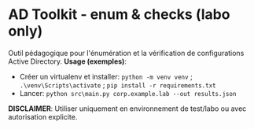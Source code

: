 ﻿# AD Toolkit - enum & checks (labo only)

Outil pédagogique pour l\'énumération et la vérification de configurations Active Directory.
**Usage (exemples)**:
- Créer un virtualenv et installer: `python -m venv venv` ; `.\venv\Scripts\activate` ; `pip install -r requirements.txt`
- Lancer: `python src\main.py corp.example.lab --out results.json`

**DISCLAIMER**: Utiliser uniquement en environnement de test/labo ou avec autorisation explicite.
